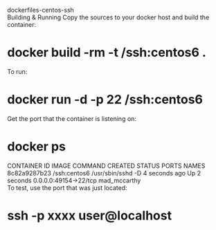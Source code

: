 dockerfiles-centos-ssh<br/>
Building & Running
Copy the sources to your docker host and build the container:

# docker build -rm -t <username>/ssh:centos6 .
To run:

# docker run -d -p 22 <username>/ssh:centos6
Get the port that the container is listening on:

# docker ps
CONTAINER ID        IMAGE                 COMMAND             CREATED             STATUS              PORTS                   NAMES
8c82a9287b23        <username>/ssh:centos6   /usr/sbin/sshd -D   4 seconds ago       Up 2 seconds        0.0.0.0:49154->22/tcp   mad_mccarthy        
To test, use the port that was just located:

# ssh -p xxxx user@localhost 
